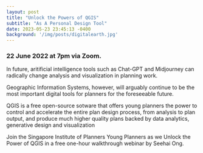 ```yaml
---
layout: post
title: "Unlock the Powers of QGIS"
subtitle: "As A Personal Design Tool"
date: 2023-05-23 23:45:13 -0400
background: '/img/posts/digitalearth.jpg'
---
```

### 22 June 2022 at 7pm via Zoom.

In future, aritificial intelligence tools such  as Chat-GPT and Midjourney can radically change analysis and visualization in planning work.


Geographic Information Systems, however, will arguably continue to be the most important digital tools for planners for the foreseeable future.


QGIS is a free open-source sotware that offers young planners the power to control and accelerate the entire plan design process, from analysis to plan output, and produce much higher quality plans backed by data analytics, generative design and visualization


Join the Singapore Institute of Planners Young Planners as we Unlock the Power of QGIS in a free one-hour walkthrough webinar by Seehai Ong.


